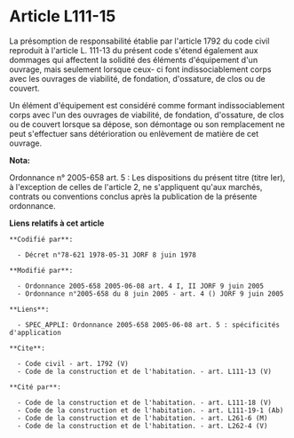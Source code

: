 # Article L111-15

La présomption de responsabilité établie par l'article 1792 du code civil reproduit à l'article L. 111-13 du présent code
s'étend également aux dommages qui affectent la solidité des éléments d'équipement d'un ouvrage, mais seulement lorsque ceux-
ci font indissociablement corps avec les ouvrages de viabilité, de fondation, d'ossature, de clos ou de couvert. 

Un élément d'équipement est considéré comme formant indissociablement corps avec l'un des ouvrages de viabilité, de
fondation, d'ossature, de clos ou de couvert lorsque sa dépose, son démontage ou son remplacement ne peut s'effectuer sans
détérioration ou enlèvement de matière de cet ouvrage.

**Nota:**

Ordonnance n° 2005-658 art. 5 : Les dispositions du présent titre (titre Ier), à l'exception de celles de l'article 2, ne
s'appliquent qu'aux marchés, contrats ou conventions conclus après la publication de la présente ordonnance.

**Liens relatifs à cet article**

	**Codifié par**:

	  - Décret n°78-621 1978-05-31 JORF 8 juin 1978

	**Modifié par**:

	  - Ordonnance 2005-658 2005-06-08 art. 4 I, II JORF 9 juin 2005
	  - Ordonnance n°2005-658 du 8 juin 2005 - art. 4 () JORF 9 juin 2005

	**Liens**:

	  - SPEC_APPLI: Ordonnance 2005-658 2005-06-08 art. 5 : spécificités d'application

	**Cite**:

	  - Code civil - art. 1792 (V)
	  - Code de la construction et de l'habitation. - art. L111-13 (V)

	**Cité par**:

	  - Code de la construction et de l'habitation. - art. L111-18 (V)
	  - Code de la construction et de l'habitation. - art. L111-19-1 (Ab)
	  - Code de la construction et de l'habitation. - art. L261-6 (M)
	  - Code de la construction et de l'habitation. - art. L262-4 (V)
